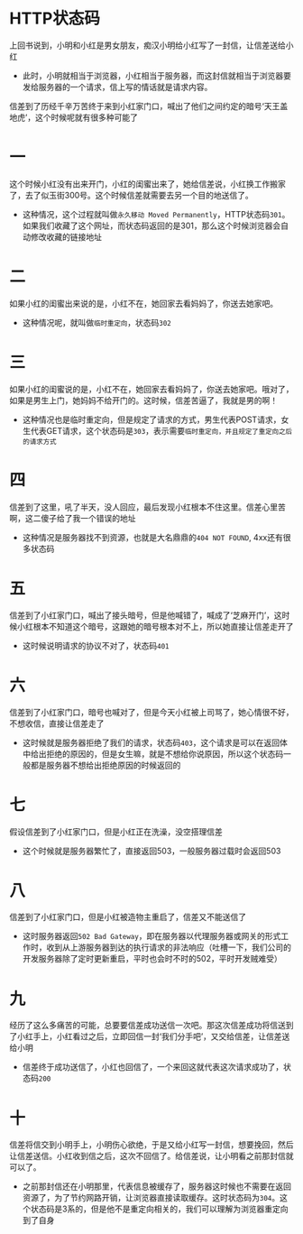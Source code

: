 # HTTP状态码

上回书说到，小明和小红是男女朋友，痴汉小明给小红写了一封信，让信差送给小红

- 此时，小明就相当于浏览器，小红相当于服务器，而这封信就相当于浏览器要发给服务器的一个请求，信上写的情话就是请求内容。

信差到了历经千辛万苦终于来到小红家门口，喊出了他们之间约定的暗号‘天王盖地虎’，这个时候呢就有很多种可能了

# 一

这个时候小红没有出来开门，小红的闺蜜出来了，她给信差说，小红换工作搬家了，去了似玉街300号。这个时候信差就需要去另一个目的地送信了。

- 这种情况，这个过程就叫做`永久移动 Moved Permanently`，HTTP状态码`301`。如果我们收藏了这个网址，而状态码返回的是301，那么这个时候浏览器会自动修改收藏的链接地址

# 二

如果小红的闺蜜出来说的是，小红不在，她回家去看妈妈了，你送去她家吧。

- 这种情况呢，就叫做`临时重定向`，状态码`302`

# 三

如果小红的闺蜜说的是，小红不在，她回家去看妈妈了，你送去她家吧。哦对了，如果是男生上门，她妈妈不给开门的。这时候，信差苦逼了，我就是男的啊！

- 这种情况也是临时重定向，但是规定了请求的方式，男生代表POST请求，女生代表GET请求，这个状态码是`303`，表示需要`临时重定向，并且规定了重定向之后的请求方式`

# 四

信差到了这里，吼了半天，没人回应，最后发现小红根本不住这里。信差心里苦啊，这二傻子给了我一个错误的地址

- 这种情况是服务器找不到资源，也就是大名鼎鼎的`404 NOT FOUND`, 4xx还有很多状态码

# 五

信差到了小红家门口，喊出了接头暗号，但是他喊错了，喊成了‘芝麻开门’，这时候小红根本不知道这个暗号，这跟她的暗号根本对不上，所以她直接让信差走开了

- 这时候说明请求的协议不对了，状态码`401`

# 六

信差到了小红家门口，暗号也喊对了，但是今天小红被上司骂了，她心情很不好，不想收信，直接让信差走了

- 这时候就是服务器拒绝了我们的请求，状态码`403`，这个请求是可以在返回体中给出拒绝的原因的，但是女生嘛，就是不想给你说原因，所以这个状态码一般都是服务器不想给出拒绝原因的时候返回的

# 七

假设信差到了小红家门口，但是小红正在洗澡，没空搭理信差

- 这个时候就是服务器繁忙了，直接返回503，一般服务器过载时会返回503

# 八

信差到了小红家门口，但是小红被造物主重启了，信差又不能送信了

- 这时服务器返回`502 Bad Gateway`，即在服务器以代理服务器或网关的形式工作时，收到从上游服务器到达的执行请求的非法响应（吐槽一下，我们公司的开发服务器除了定时更新重启，平时也会时不时的502，平时开发贼难受）

# 九

经历了这么多痛苦的可能，总要要信差成功送信一次吧。那这次信差成功将信送到了小红手上，小红看过之后，立即回信一封‘我们分手吧’，又交给信差，让信差送给小明

- 信差终于成功送信了，小红也回信了，一个来回这就代表这次请求成功了，状态码`200`

# 十

信差将信交到小明手上，小明伤心欲绝，于是又给小红写一封信，想要挽回，然后让信差送信。小红收到信之后，这次不回信了。给信差说，让小明看之前那封信就可以了。

- 之前那封信还在小明那里，代表信息被缓存了，服务器这时候也不需要在返回资源了，为了节约网路开销，让浏览器直接读取缓存。这时状态码为`304`。这个状态码是3系的，但是他不是重定向相关的，我们可以理解为浏览器重定向到了自身